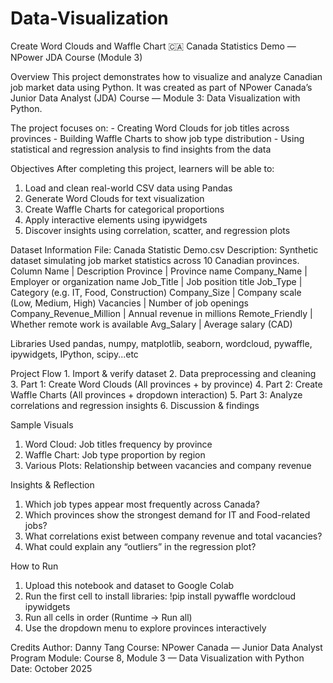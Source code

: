 # Data-Visualization
Create Word Clouds and Waffle Chart
🇨🇦 Canada Statistics Demo — NPower JDA Course (Module 3)

Overview
  This project demonstrates how to visualize and analyze Canadian job market data using Python.
  It was created as part of NPower Canada’s Junior Data Analyst (JDA) Course — Module 3: Data Visualization with Python.

  The project focuses on:
    - Creating Word Clouds for job titles across provinces
    - Building Waffle Charts to show job type distribution
    - Using statistical and regression analysis to find insights from the data


Objectives
After completing this project, learners will be able to:
  1. Load and clean real-world CSV data using Pandas
  2. Generate Word Clouds for text visualization
  3. Create Waffle Charts for categorical proportions
  4. Apply interactive elements using ipywidgets
  5. Discover insights using correlation, scatter, and regression plots


Dataset Information
File: Canada Statistic Demo.csv
Description: Synthetic dataset simulating job market statistics across 10 Canadian provinces.
Column Name               | Description
Province                  | Province name
Company_Name	            | Employer or organization name
Job_Title                 |	Job position title
Job_Type	                | Category (e.g. IT, Food, Construction)
Company_Size	            | Company scale (Low, Medium, High)
Vacancies	                | Number of job openings
Company_Revenue_Million	  | Annual revenue in millions
Remote_Friendly	          | Whether remote work is available
Avg_Salary	              | Average salary (CAD)


Libraries Used
  pandas, numpy, matplotlib, seaborn, wordcloud, pywaffle, ipywidgets, IPython, scipy...etc


Project Flow
  1️. Import & verify dataset
  2️. Data preprocessing and cleaning
  3. Part 1: Create Word Clouds (All provinces + by province)
  4. Part 2: Create Waffle Charts (All provinces + dropdown interaction)
  5. Part 3: Analyze correlations and regression insights
  6. Discussion & findings


Sample Visuals
  1. Word Cloud: Job titles frequency by province
  2. Waffle Chart: Job type proportion by region
  3. Various Plots: Relationship between vacancies and company revenue


Insights & Reflection
  1. Which job types appear most frequently across Canada?
  2. Which provinces show the strongest demand for IT and Food-related jobs?
  3. What correlations exist between company revenue and total vacancies?
  4. What could explain any “outliers” in the regression plot?


How to Run
  1. Upload this notebook and dataset to Google Colab
  2. Run the first cell to install libraries:
        !pip install pywaffle wordcloud ipywidgets
  3. Run all cells in order (Runtime → Run all)
  4. Use the dropdown menu to explore provinces interactively



Credits
  Author: Danny Tang
  Course: NPower Canada — Junior Data Analyst Program
  Module: Course 8, Module 3 — Data Visualization with Python
  Date: October 2025
